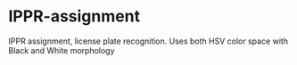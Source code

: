 # IPPR-assignment
IPPR assignment, license plate recognition. Uses both HSV color space with Black and White morphology
